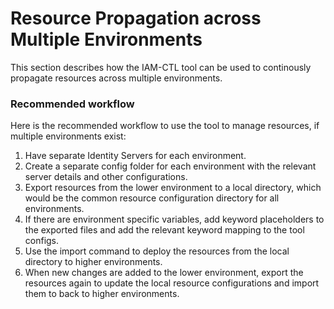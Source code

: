 # Resource Propagation across Multiple Environments

This section describes how the IAM-CTL tool can be used to continously propagate resources across multiple environments.

### Recommended workflow
Here is the recommended workflow to use the tool to manage resources, if multiple environments exist:
1. Have separate Identity Servers for each environment.
2. Create a separate config folder for each environment with the relevant server details and other configurations.
3. Export resources from the lower environment to a local directory, which would be the common resource configuration directory for all environments.
4. If there are environment specific variables, add keyword placeholders to the exported files and add the relevant keyword mapping to the tool configs.
5. Use the import command to deploy the resources from the local directory to higher environments.
6. When new changes are added to the lower environment, export the resources again to update the local resource configurations and import them to back to higher environments.

